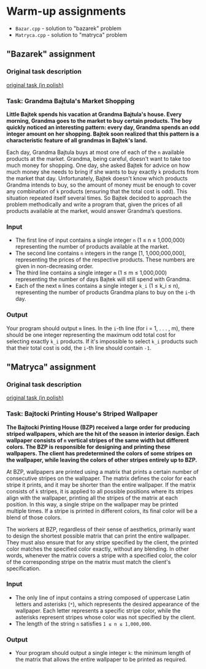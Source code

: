 # Warm-up assignments
- `Bazar.cpp` - solution to "bazarek" problem
- `Matryca.cpp` - solution to "matryca" problem

## "Bazarek" assignment
### Original task description
[original task (in polish)](./Lab_01/bazarek.pdf)

### Task: Grandma Bajtula's Market Shopping

**Little Bajtek spends his vacation at Grandma Bajtula's house. Every morning, Grandma goes to the market to buy certain products. The boy quickly noticed an interesting pattern: every day, Grandma spends an odd integer amount on her shopping. Bajtek soon realized that this pattern is a characteristic feature of all grandmas in Bajtek's land.**

Each day, Grandma Bajtula buys at most one of each of the `n` available products at the market. Grandma, being careful, doesn't want to take too much money for shopping. One day, she asked Bajtek for advice on how much money she needs to bring if she wants to buy exactly `k` products from the market that day. Unfortunately, Bajtek doesn't know which products Grandma intends to buy, so the amount of money must be enough to cover any combination of `k` products (ensuring that the total cost is odd). This situation repeated itself several times. So Bajtek decided to approach the problem methodically and write a program that, given the prices of all products available at the market, would answer Grandma’s questions.

### Input

- The first line of input contains a single integer `n` (1 ≤ n ≤ 1,000,000) representing the number of products available at the market.
- The second line contains `n` integers in the range [1, 1,000,000,000], representing the prices of the respective products. These numbers are given in non-decreasing order.
- The third line contains a single integer `m` (1 ≤ m ≤ 1,000,000) representing the number of days Bajtek will still spend with Grandma.
- Each of the next `m` lines contains a single integer `k_i` (1 ≤ k_i ≤ n), representing the number of products Grandma plans to buy on the `i`-th day.

### Output

Your program should output `m` lines. In the `i`-th line (for i = 1, . . . , m), there should be one integer representing the maximum odd total cost for selecting exactly `k_i` products. If it's impossible to select `k_i` products such that their total cost is odd, the `i`-th line should contain `-1`.

## "Matryca" assignment
### Original task description
[original task (in polish)](./Lab_01/matryca.pdf)

### Task: Bajtocki Printing House's Striped Wallpaper

**The Bajtocki Printing House (BZP) received a large order for producing striped wallpapers, which are the hit of the season in interior design. Each wallpaper consists of `n` vertical stripes of the same width but different colors. The BZP is responsible for designing and printing these wallpapers. The client has predetermined the colors of some stripes on the wallpaper, while leaving the colors of other stripes entirely up to BZP.**

At BZP, wallpapers are printed using a matrix that prints a certain number of consecutive stripes on the wallpaper. The matrix defines the color for each stripe it prints, and it may be shorter than the entire wallpaper. If the matrix consists of `k` stripes, it is applied to all possible positions where its stripes align with the wallpaper, printing all the stripes of the matrix at each position. In this way, a single stripe on the wallpaper may be printed multiple times. If a stripe is printed in different colors, its final color will be a blend of those colors.

The workers at BZP, regardless of their sense of aesthetics, primarily want to design the shortest possible matrix that can print the entire wallpaper. They must also ensure that for any stripe specified by the client, the printed color matches the specified color exactly, without any blending. In other words, whenever the matrix covers a stripe with a specified color, the color of the corresponding stripe on the matrix must match the client's specification.

### Input

- The only line of input contains a string composed of uppercase Latin letters and asterisks (`*`), which represents the desired appearance of the wallpaper. Each letter represents a specific stripe color, while the asterisks represent stripes whose color was not specified by the client.
- The length of the string `n` satisfies `1 ≤ n ≤ 1,000,000`.

### Output

- Your program should output a single integer `k`: the minimum length of the matrix that allows the entire wallpaper to be printed as required.


